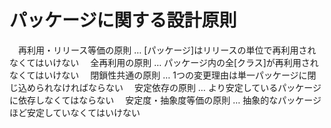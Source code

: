 # パッケージに関する設計原則
　再利用・リリース等価の原則 … [パッケージ]はリリースの単位で再利用されなくてはいけない
　全再利用の原則 … パッケージ内の全[クラス]が再利用されなくてはいけない
　閉鎖性共通の原則 … 1つの変更理由は単一パッケージに閉じ込められなければならない
　安定依存の原則 … より安定しているパッケージに依存しなくてはならない
　安定度・抽象度等価の原則 … 抽象的なパッケージほど安定していなくてはいけない
